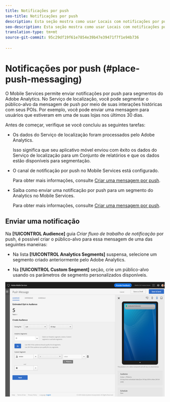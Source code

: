 ```yaml
---
title: Notificações por push
seo-title: Notificações por push
description: Esta seção mostra como usar Locais com notificações por push.
seo-description: Esta seção mostra como usar Locais com notificações por push.
translation-type: tm+mt
source-git-commit: 95c29df19f61e7854e39b47e39471f7f1e94b736

---
```



# Notificações por push (#place-push-messaging)

O Mobile Services permite enviar notificações por push para segmentos do Adobe Analytics. No Serviço de localização, você pode segmentar o público-alvo da mensagem de push por meio de suas interações históricas com seus POIs. Por exemplo, você pode enviar uma mensagem para usuários que estiveram em uma de suas lojas nos últimos 30 dias.

Antes de começar, verifique se você concluiu as seguintes tarefas:

* Os dados do Serviço de localização foram processados pelo Adobe Analytics.

   Isso significa que seu aplicativo móvel enviou com êxito os dados do Serviço de localização para um Conjunto de relatórios e que os dados estão disponíveis para segmentação.

* O canal de notificação por push no Mobile Services está configurado.

   Para obter mais informações, consulte [Criar uma mensagem por push](https://docs.adobe.com/content/help/en/mobile-services/using/manage-app-settings-ug/configuring-app/prerequisites-push-messaging.html).

* Saiba como enviar uma notificação por push para um segmento do Analytics no Mobile Services.

   Para obter mais informações, consulte [Criar uma mensagem por push](https://docs.adobe.com/content/help/en/mobile-services/using/messaging-ug/push-messages/t-create-push-message.html).

## Enviar uma notificação

Na **[!UICONTROL Audience]** guia *Criar fluxo de trabalho de notificação* por push, é possível criar o público-alvo para essa mensagem de uma das seguintes maneiras:

* Na lista **[!UICONTROL Analytics Segments]** suspensa, selecione um segmento criado anteriormente pelo Adobe Analytics.

* Na **[!UICONTROL Custom Segment]** seção, crie um público-alvo usando os parâmetros de segmento personalizados disponíveis.

![configurar uma mensagem de push](/help/assets/push-set-up.png)

